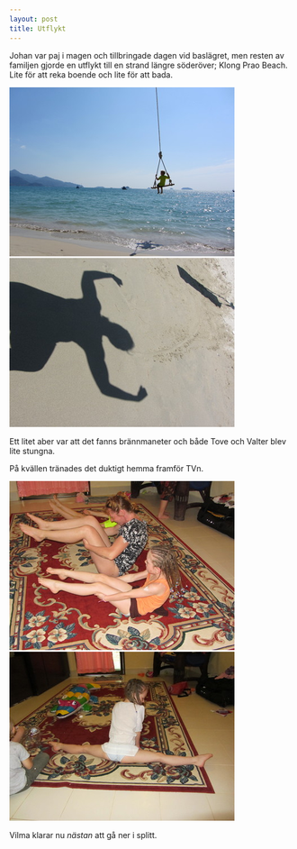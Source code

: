 ```yaml
---
layout: post
title: Utflykt
---
```


Johan var paj i magen och tillbringade dagen vid baslägret, men resten av familjen gjorde en utflykt till en strand längre söderöver; Klong Prao Beach. Lite för att reka boende och lite för att bada.

<a href="/images/2012-01-09/IMG_0404.JPG"><img src="/images/2012-01-09/thumbnails/IMG_0404.JPG" /></a>
<a href="/images/2012-01-09/IMG_0426.JPG"><img src="/images/2012-01-09/thumbnails/IMG_0426.JPG" /></a>

Ett litet aber var att det fanns brännmaneter och både Tove och Valter blev lite stungna.

På kvällen tränades det duktigt hemma framför TVn.

<a href="/images/2012-01-09/IMG_0431.JPG"><img src="/images/2012-01-09/thumbnails/IMG_0431.JPG" /></a>
<a href="/images/2012-01-09/IMG_0435.JPG"><img src="/images/2012-01-09/thumbnails/IMG_0435.JPG" /></a>

Vilma klarar nu _nästan_ att gå ner i splitt.
